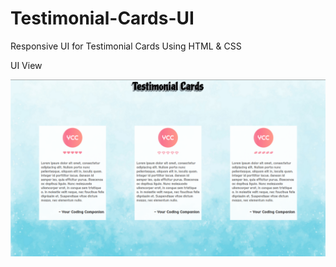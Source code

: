 # Testimonial-Cards-UI
Responsive UI for Testimonial Cards Using HTML &amp; CSS

UI View

![UI VIew](https://github.com/yourcodingcompanion/Testimonial-Cards-UI/blob/master/Screenshots/ss.png?raw=true)
